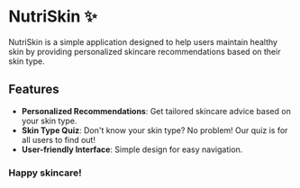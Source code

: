 # NutriSkin ✨ 

NutriSkin is a simple application designed to help users maintain healthy skin by providing personalized skincare recommendations based on their skin type.

## Features

- **Personalized Recommendations**: Get tailored skincare advice based on your skin type.
- **Skin Type Quiz**: Don't know your skin type? No problem! Our quiz is for all users to find out!
- **User-friendly Interface**: Simple design for easy navigation.

### Happy skincare!


